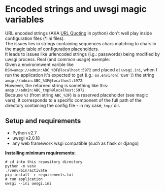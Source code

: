 # Encoded strings and uwsgi magic variables

URL encoded strings (AKA [URL Quoting](https://docs.python.org/3/library/urllib.parse.html#url-quoting) in python) don't well play inside configuration files (*.ini files).  
The issues lies in strings containing sequences chars matching to chars in the [magic table of configuration placeholders](https://uwsgi-docs.readthedocs.io/en/latest/Configuration.html#magic-variables).  
It leads to issues like urlencoded strings (i.g.: passwords) being modified by uwsgi process.
Real (and common usage) exemple:  
Given a environmwent varible like `DSN=amqp://admin:ABC_%3F@localhost:5972` and placed at `uwsgi.ini`, when I run the application it's expected to 
get (i.g.: `os.environ['DSN']`) the string `amqp://admin:ABC_%3F@localhost:5972`.   
However, the returned string is something like this: `amqp://admin:ABC_tmpF@localhost:5972`  
Because `%3` (from string `ABC_%3F`) is a reserved placeholder (see magic vars), it  corresponds to a specific component of the full path of the directory containing the config file - in my case, `tmp/` dir.


## Setup and requirements
* Python v2.7
* uwsgi v2.0.18
* any web framework wsgi compatible (such as flask or django)

**Installing minimum requirements:**  
```shell
# cd into this repository directory
python -m venv
./venv/bin/activate
pip install -r requirements.txt
# run application
uwsgi --ini uwsgi.ini
```

